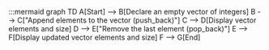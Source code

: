 :::mermaid
graph TD
    A[Start] --> B[Declare an empty vector of integers]
    B --> C["Append elements to the vector (push_back)"]
    C --> D[Display vector elements and size]
    D --> E["Remove the last element (pop_back)"]
    E --> F[Display updated vector elements and size]
    F --> G[End]
